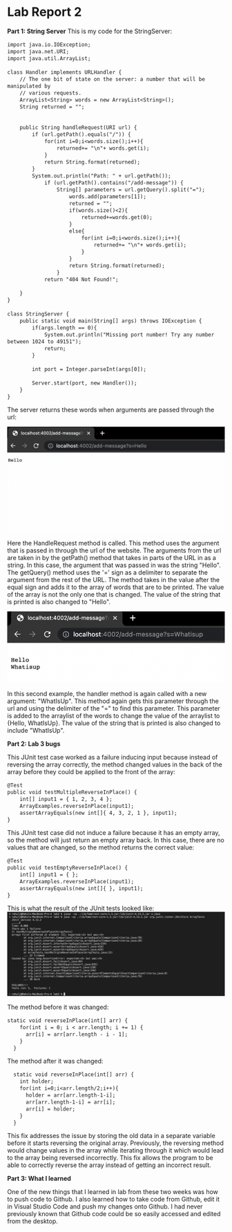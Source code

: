 # Lab Report 2

**Part 1: String Server**
This is my code for the StringServer:
```
import java.io.IOException;
import java.net.URI;
import java.util.ArrayList;

class Handler implements URLHandler {
    // The one bit of state on the server: a number that will be manipulated by
    // various requests.
    ArrayList<String> words = new ArrayList<String>();
    String returned = "";
    

    public String handleRequest(URI url) {
        if (url.getPath().equals("/")) {
            for(int i=0;i<words.size();i++){
                returned+= "\n"+ words.get(i);
            }
            return String.format(returned);    
        }
        System.out.println("Path: " + url.getPath());
            if (url.getPath().contains("/add-message")) {
                String[] parameters = url.getQuery().split("=");
                    words.add(parameters[1]);
                    returned = "";
                    if(words.size()<2){
                        returned+=words.get(0);
                    }
                    else{
                        for(int i=0;i<words.size();i++){
                            returned+= "\n"+ words.get(i);
                        }
                    }
                    return String.format(returned);
                }
            return "404 Not Found!";
        
    }
}

class StringServer {
    public static void main(String[] args) throws IOException {
        if(args.length == 0){
            System.out.println("Missing port number! Try any number between 1024 to 49151");
            return;
        }

        int port = Integer.parseInt(args[0]);

        Server.start(port, new Handler());
    }
}
```
The server returns these words when arguments are passed through the url:

![Image](Screen%20Shot%202023-01-26%20at%205.49.54%20PM.png)

Here the HandleRequest method is called. This method uses the argument that is passed in through the url of the website. The arguments from the url are taken in by the getPath() method that takes in parts of the URL in as a string. In this case, the argument that was passed in was the string "Hello". The getQuery() method uses the '=' sign as a delimiter to separate the argument from the rest of the URL. The method takes in the value after the equal sign and adds it to the array of words that are to be printed. The value of the array is not the only one that is changed. The value of the string that is printed is also changed to "Hello".

![Image](Screen%20Shot%202023-01-26%20at%205.50.21%20PM.png)

In this second example, the handler method is again called with a new argument: "WhatIsUp". This method again gets this parameter through the url and using the delimiter of the "=" to find this parameter. This parameter is added to the arraylist of the words to change the value of the arraylist to {Hello, WhatIsUp}. The value of the string that is printed is also changed to include "WhatIsUp".

**Part 2: Lab 3 bugs**

This JUnit test case worked as a failure inducing input because instead of reversing the array correctly, the method changed values in the back of the array before they could be applied to the front of the array:
```
@Test 
public void testMultipleReverseInPlace() {
	int[] input1 = { 1, 2, 3, 4 };
	ArrayExamples.reverseInPlace(input1);
	assertArrayEquals(new int[]{ 4, 3, 2, 1 }, input1);
}
``` 

   This JUnit test case did not induce a failure because it has an empty array, so the method will just return an empty array back. In this case, there are no values that are changed, so the method returns the correct value:
```
@Test
public void testEmptyReverseInPlace() {
	int[] input1 = { };
	ArrayExamples.reverseInPlace(input1);
	assertArrayEquals(new int[]{ }, input1);
}
```
This is what the result of the JUnit tests looked like:
![Image](Screen%20Shot%202023-02-11%20at%207.45.53%20AM.png)


The method before it was changed:
```
static void reverseInPlace(int[] arr) {
    for(int i = 0; i < arr.length; i += 1) {
      arr[i] = arr[arr.length - i - 1];
    }
  }
```
The method after it was changed:
```
  static void reverseInPlace(int[] arr) {
    int holder;
    for(int i=0;i<arr.length/2;i++){
      holder = arr[arr.length-1-i];
      arr[arr.length-1-i] = arr[i];
      arr[i] = holder;
    }
  }
  ```
  
  This fix addresses the issue by storing the old data in a separate variable before it starts reversing the original array. Previously, the reversing method would change values in the array while iterating through it which would lead to the array being reversed incorrectly. This fix allows the program to be able to correctly reverse the array instead of getting an incorrect result.
  
  **Part 3: What I learned**
  
  One of the new things that I learned in lab from these two weeks was how to push code to Github. I also learned how to take code from Github, edit it in Visual Studio Code and push my changes onto Github. I had never previously known that Github code could be so easily accessed and edited from the desktop.
